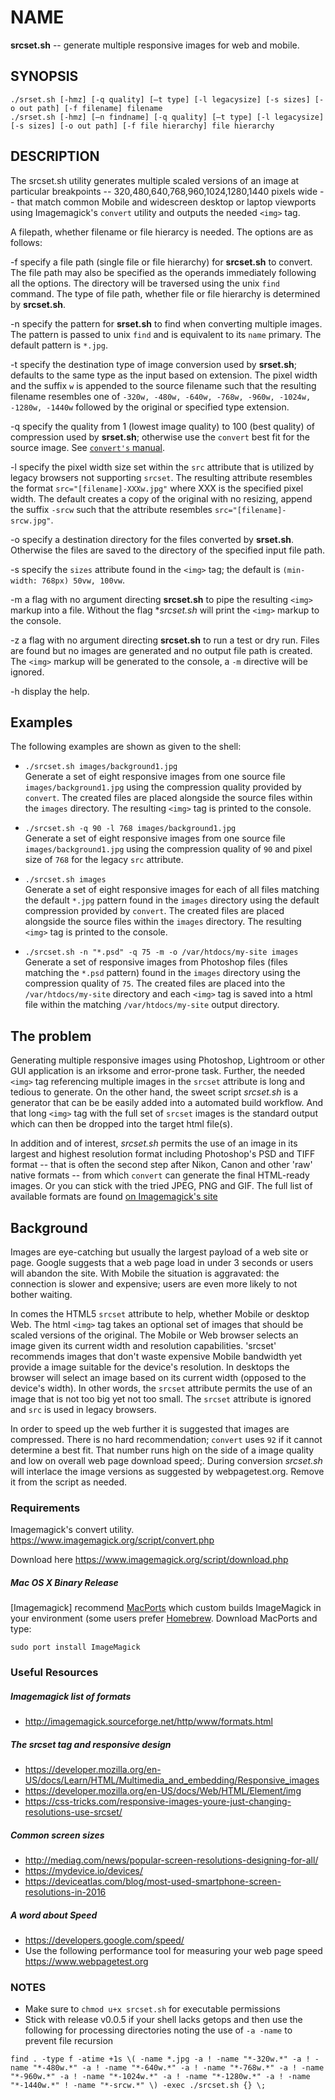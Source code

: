 # NAME

**srcset.sh** -- generate multiple responsive images for web and mobile.

## SYNOPSIS

`./srset.sh [-hmz] [-q quality] [—t type] [-l legacysize] [-s sizes] [-o out path] [-f filename] filename`   
`./srset.sh [-hmz] [—n findname] [-q quality] [—t type] [-l legacysize] [-s sizes] [-o out path] [-f file hierarchy] file hierarchy`

## DESCRIPTION

The srcset.sh utility generates multiple scaled versions of an image at particular breakpoints -- 320,480,640,768,960,1024,1280,1440 pixels wide -- that match common Mobile and widescreen desktop or laptop viewports using Imagemagick's `convert` utility and outputs the needed `<img>` tag.

A filepath, whether filename or file hierarcy is needed. The options are as follows:

-f   specify a file path (single file or file hierarchy) for **srcset.sh** to convert. The file path may also be specified as the operands immediately following all the options. The directory will be traversed using the unix `find` command. The type of file path, whether file or file hierarchy is determined by **srcset.sh**.

-n   specify the pattern for **srset.sh** to find when converting multiple images. The pattern is passed to unix `find` and is equivalent to its `name` primary. The default pattern is `*.jpg`.

-t   specify the destination type of image conversion used by **srset.sh**; defaults to the same type as the input based on extension. The pixel width and the suffix `w` is appended to the source filename such that the resulting filename resembles one of `-320w, -480w, -640w, -768w, -960w, -1024w, -1280w, -1440w` followed by the original or specified type extension.

-q   specify the quality from 1 (lowest image quality) to 100 (best quality) of compression used by **srset.sh**; otherwise use the `convert` best fit for the source image. See [`convert's` manual](https://www.imagemagick.org/script/command-line-options.php#quality).

-l   specify the pixel width size set within the `src` attribute that is utilized by legacy browsers not supporting `srcset`. The resulting attribute resembles the format `src="[filename]-XXXw.jpg"` where XXX is the specified pixel width. The default creates a copy of the original with no resizing, append the suffix `-srcw` such that the attribute resembles `src="[filename]-srcw.jpg"`.

-o   specify a destination directory for the files converted by **srset.sh**. Otherwise the files are saved to the directory of the specified input file path.

-s   specify the `sizes` attribute found in the `<img>` tag; the default is `(min-width: 768px) 50vw, 100vw`.

-m   a flag with no argument directing **srcset.sh** to pipe the resulting `<img>` markup into a file. Without the flag **srcset.sh* will print the `<img>` markup to the console. 

-z   a flag with no argument directing **srcset.sh** to run a test or dry run. Files are found but no images are generated and no output file path is created. The `<img>` markup will be generated to the console, a `-m` directive will be ignored.

-h   display the help.

## Examples

The following examples are shown as given to the shell:

- `./srcset.sh images/background1.jpg`   
Generate a set of eight responsive images from one source file `images/background1.jpg` using the compression quality provided by `convert`. The created files are placed alongside the source files within the `images` directory. The resulting `<img>` tag is printed to the console.

- `./srcset.sh -q 90 -l 768 images/background1.jpg`   
Generate a set of eight responsive images from one source file `images/background1.jpg` using the compression quality of `90` and pixel size of `768` for the legacy `src` attribute. 

- `./srcset.sh images`   
Generate a set of eight responsive images for each of all files matching the default `*.jpg` pattern found in the `images` directory using the default compression provided by `convert`. The created files are placed alongside the source files within the `images` directory. The resulting `<img>` tag is printed to the console.

- `./srcset.sh -n "*.psd" -q 75 -m -o /var/htdocs/my-site images`   
Generate a set of responsive images from Photoshop files (files matching the `*.psd` pattern) found in the `images` directory using the compression quality of `75`. The created files are placed into the `/var/htdocs/my-site` directory and each `<img>` tag is saved into a  html file within the matching `/var/htdocs/my-site` output directory.

## The problem

Generating multiple responsive images using Photoshop, Lightroom or other GUI application is an irksome and error-prone task. Further, the needed `<img>` tag referencing multiple images in the `srcset` attribute is long and tedious to generate. On the other hand, the sweet script *srcset.sh* is a generator that can be be easily added into a automated build workflow. And that long `<img>` tag with the full set of `srcset` images is the standard output which can then be dropped into the target html file(s). 

In addition and of interest, *srcset.sh* permits the use of an image in its largest and highest resolution format including Photoshop's PSD and TIFF format -- that is often the second step after Nikon, Canon and other 'raw' native formats -- from which `convert` can generate the final HTML-ready images. Or you can stick with the tried JPEG, PNG and GIF. The full list of available formats are found [on Imagemagick's site](http://imagemagick.sourceforge.net/http/www/formats.html)

## Background

Images are eye-catching but usually the largest payload of a web site or page. Google suggests that a web page load in under 3 seconds or users will abandon the site. With Mobile the situation is aggravated: the connection is slower and expensive; users are even more likely to not bother waiting.

In comes the HTML5 `srcset` attribute to help, whether Mobile or desktop Web. The html `<img>` tag takes an optional set of images that should be scaled versions of the original. The Mobile or Web browser selects an image given its current width and resolution capabilities. 'srcset' recommends images that don't waste expensive Mobile bandwidth yet provide a image suitable for the device's resolution. In desktops the browser will select an image based on its current width (opposed to the device's width). In other words, the `srcset` attribute permits the use of an image that is not too big yet not too small. The `srcset` attribute is ignored and `src` is used in legacy browsers.

In order to speed up the web further it is suggested that images are compressed. There is no hard recommendation; `convert` uses `92` if it cannot determine a best fit. That number runs high on the side of a image quality and low on overall web page download speed;. During conversion *srcset.sh* will interlace the image versions as suggested by webpagetest.org. Remove it from the script as needed.

### Requirements

Imagemagick's convert utility. https://www.imagemagick.org/script/convert.php

Download here https://www.imagemagick.org/script/download.php

##### Mac OS X Binary Release
[Imagemagick] recommend [MacPorts](https://www.macports.org/) which custom builds ImageMagick in your environment (some users prefer [Homebrew](https://brew.sh/). Download MacPorts and type:

`sudo port install ImageMagick`


### Useful Resources

##### Imagemagick list of formats
- http://imagemagick.sourceforge.net/http/www/formats.html

##### The srcset tag and responsive design
- https://developer.mozilla.org/en-US/docs/Learn/HTML/Multimedia_and_embedding/Responsive_images
- https://developer.mozilla.org/en-US/docs/Web/HTML/Element/img
- https://css-tricks.com/responsive-images-youre-just-changing-resolutions-use-srcset/

##### Common screen sizes

- http://mediag.com/news/popular-screen-resolutions-designing-for-all/
- https://mydevice.io/devices/
- https://deviceatlas.com/blog/most-used-smartphone-screen-resolutions-in-2016

##### A word about Speed
- https://developers.google.com/speed/
- Use the following performance tool for measuring your web page speed https://www.webpagetest.org

### NOTES

- Make sure to `chmod u+x srcset.sh` for executable permissions
- Stick with release v0.0.5 if your shell lacks getops and then use the following for processing directories noting the use of `-a -name` to prevent file recursion

`find . -type f -atime +1s \( -name *.jpg -a ! -name "*-320w.*" -a ! -name "*-480w.*" -a ! -name "*-640w.*" -a ! -name "*-768w.*" -a ! -name "*-960w.*" -a ! -name "*-1024w.*" -a ! -name "*-1280w.*" -a ! -name "*-1440w.*" ! -name "*-srcw.*" \) -exec ./srcset.sh {} \;`
